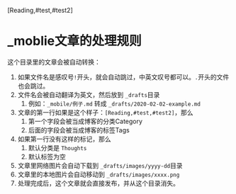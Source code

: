 [Reading,#test,#test2]

# _moblie文章的处理规则

这个目录里的文章会被自动转换：

1. 如果文件名是感叹号`!`开头，就会自动跳过，中英文叹号都可以。`.`开头的文件也会跳过。
2. 文件名会被自动翻译为英文，然后放到 `_drafts`目录
   1. 例如：`_mobile/例子.md` 转成 `_drafts/2020-02-02-example.md`
3. 文章的第一行如果是这个样子：`[Reading,#test,#test2]`，那么
   1. 第一个字段会被当成博客的分类Category
   2. 后面的字段会被当成博客的标签Tags
4. 如果第一行没有这样的标记，那么
   1. 默认分类是 `Thoughts`
   2. 默认标签为空
5. 文章里网络图片会自动下载到 `_drafts/images/yyyy-dd`目录
6. 文章里的本地图片会自动移动到 `_drafts/images/xxxx.png`
7. 处理完成后，这个文章就会直接发布，并从这个目录消失。
